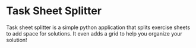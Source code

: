# Task Sheet Splitter

Task sheet splitter is a simple python application that splits exercise sheets to add space for solutions.
It even adds a grid to help you organize your solution!
